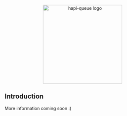 <p align="center">
  <img height="256" src="https://github.com/fs-opensource/hapi-geo-locate/blob/master/media/hapi-queue.png?raw=true" alt="hapi-queue logo">
</p>


## Introduction
More information coming soon :)
